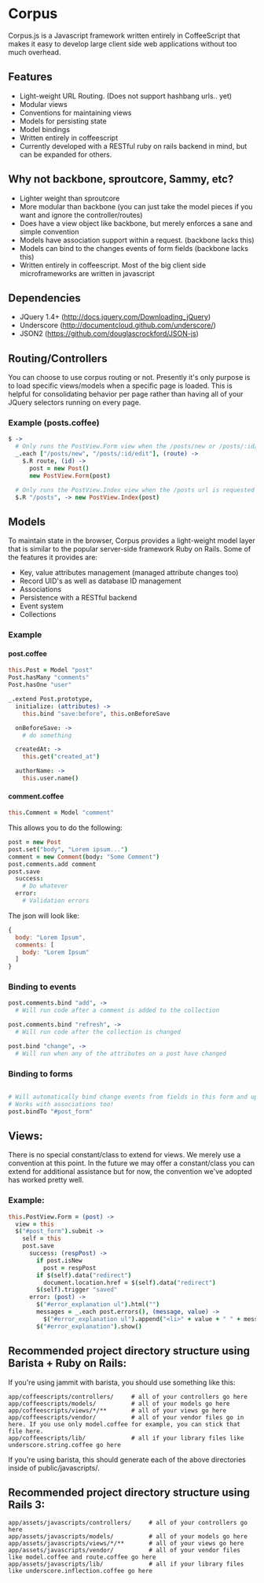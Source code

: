 # Corpus

Corpus.js is a Javascript framework written entirely in CoffeeScript that makes it easy to develop large client side web applications without too much overhead.

## Features

* Light-weight URL Routing. (Does not support hashbang urls.. yet)
* Modular views
* Conventions for maintaining views
* Models for persisting state
* Model bindings
* Written entirely in coffeescript
* Currently developed with a RESTful ruby on rails backend in mind, but can be expanded for others.

## Why not backbone, sproutcore, Sammy, etc?

* Lighter weight than sproutcore 
* More modular than backbone (you can just take the model pieces if you want and ignore the controller/routes)
* Does have a view object like backbone, but merely enforces a sane and simple convention
* Models have association support within a request. (backbone lacks this)
* Models can bind to the changes events of form fields (backbone lacks this)
* Written entirely in coffeescript. Most of the big client side microframeworks are written in javascript

## Dependencies

* JQuery 1.4+ (http://docs.jquery.com/Downloading_jQuery)
* Underscore (http://documentcloud.github.com/underscore/)
* JSON2 (https://github.com/douglascrockford/JSON-js)

## Routing/Controllers

You can choose to use corpus routing or not. Presently it's only purpose is to load specific views/models when a specific page is loaded. This is helpful for consolidating behavior per page rather than having all of your JQuery selectors running on every page. 

### Example (posts.coffee)

```coffeescript
$ -> 
  # Only runs the PostView.Form view when the /posts/new or /posts/:id/edit urls are requested
  _.each ["/posts/new", "/posts/:id/edit"], (route) ->
    $.R route, (id) ->
      post = new Post()
      new PostView.Form(post)

  # Only runs the PostView.Index view when the /posts url is requested
  $.R "/posts", -> new PostView.Index(post)
```

## Models

To maintain state in the browser, Corpus provides a light-weight model layer that is similar to the popular server-side framework Ruby on Rails. Some of the features it provides are:

* Key, value attributes management (managed attribute changes too)
* Record UID's as well as database ID management
* Associations
* Persistence with a RESTful backend
* Event system
* Collections

### Example 

#### post.coffee

```coffeescript
this.Post = Model "post"
Post.hasMany "comments"
Post.hasOne "user"

_.extend Post.prototype,
  initialize: (attributes) ->
    this.bind "save:before", this.onBeforeSave

  onBeforeSave: ->
    # do something

  createdAt: ->
    this.get("created_at")

  authorName: ->
    this.user.name()
```

#### comment.coffee

```coffeescript
this.Comment = Model "comment"
```

This allows you to do the following:

```coffeescript
post = new Post
post.set("body", "Lorem ipsum...")
comment = new Comment(body: "Some Comment")
post.comments.add comment
post.save
  success:
    # Do whatever
  error:
    # Validation errors
```

The json will look like:

```javascript
{ 
  body: "Lorem Ipsum",
  comments: [
    body: "Lorem Ipsum"
  ]
}
```

### Binding to events

```coffeescript
post.comments.bind "add", ->
  # Will run code after a comment is added to the collection

post.comments.bind "refresh", ->
  # Will run code after the collection is changed

post.bind "change", ->
  # Will run when any of the attributes on a post have changed
```

### Binding to forms

```coffeescript

# Will automatically bind change events from fields in this form and update the post record. 
# Works with associations too!
post.bindTo "#post_form"
```


## Views:

There is no special constant/class to extend for views. We merely use a convention at this point. In the future we may offer a constant/class you can extend for additional assistance but for now, the convention we've adopted has worked pretty well.

### Example:

```coffeescript
this.PostView.Form = (post) ->
  view = this
  $("#post_form").submit ->
    self = this
    post.save
      success: (respPost) ->
        if post.isNew
          post = respPost
        if $(self).data("redirect")
          document.location.href = $(self).data("redirect")
        $(self).trigger "saved"
      error: (post) ->
        $("#error_explanation ul").html("")
        messages = _.each post.errors(), (message, value) ->
          $("#error_explanation ul").append("<li>" + value + " " + message + "</li>");
        $("#error_explanation").show()
```

## Recommended project directory structure using Barista + Ruby on Rails:

If you're using jammit with barista, you should use something like this:

```
app/coffeescripts/controllers/     # all of your controllers go here
app/coffeescripts/models/          # all of your models go here
app/coffeescripts/views/*/**       # all of your views go here
app/coffeescripts/vendor/          # all of your vendor files go in here. If you use only model.coffee for example, you can stick that file here.
app/coffeescripts/lib/             # all if your library files like underscore.string.coffee go here
```

If you're using barista, this should generate each of the above directories inside of public/javascripts/.

## Recommended project directory structure using Rails 3:

```
app/assets/javascripts/controllers/     # all of your controllers go here
app/assets/javascripts/models/          # all of your models go here
app/assets/javascripts/views/*/**       # all of your views go here
app/assets/javascripts/vendor/          # all of your vendor files like model.coffee and route.coffee go here
app/assets/javascripts/lib/             # all if your library files like underscore.inflection.coffee go here
```